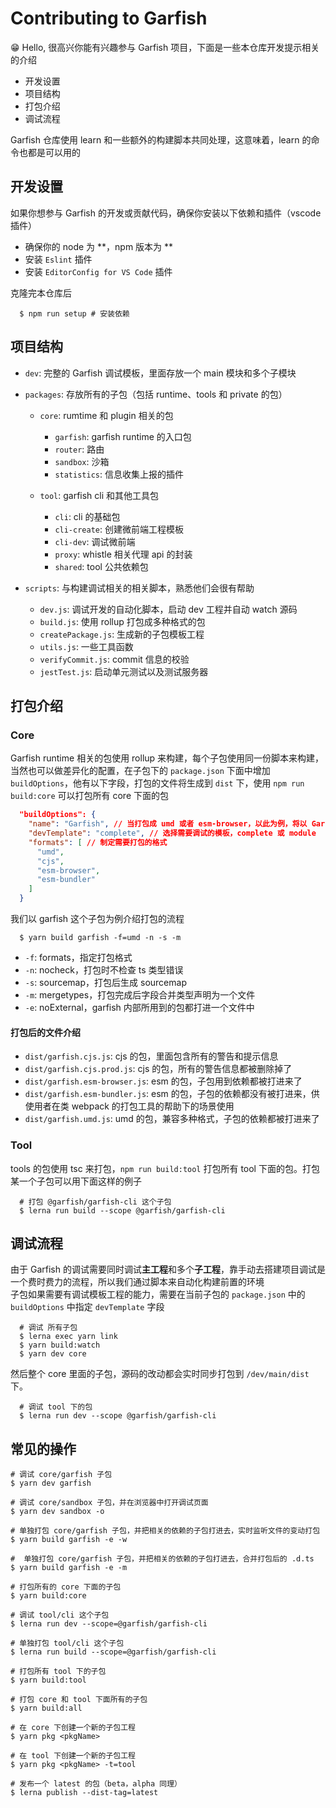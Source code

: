 # Contributing to Garfish

😁 Hello, 很高兴你能有兴趣参与 Garfish 项目，下面是一些本仓库开发提示相关的介绍

- 开发设置
- 项目结构
- 打包介绍
- 调试流程


Garfish 仓库使用 learn 和一些额外的构建脚本共同处理，这意味着，learn 的命令也都是可以用的

## 开发设置

如果你想参与 Garfish 的开发或贡献代码，确保你安装以下依赖和插件（vscode 插件）

- 确保你的 node 为 **，npm 版本为 **
- 安装 `Eslint` 插件
- 安装 `EditorConfig for VS Code` 插件

克隆完本仓库后

```shell
  $ npm run setup # 安装依赖
```

## 项目结构

- `dev`: 完整的 Garfish 调试模板，里面存放一个 main 模块和多个子模块

- `packages`: 存放所有的子包（包括 runtime、tools 和 private 的包）

  - `core`: rumtime 和 plugin 相关的包

    - `garfish`: garfish runtime 的入口包
    - `router`: 路由
    - `sandbox`: 沙箱
    - `statistics`: 信息收集上报的插件

  - `tool`: garfish cli 和其他工具包
    - `cli`: cli 的基础包
    - `cli-create`: 创建微前端工程模板
    - `cli-dev`: 调试微前端
    - `proxy`: whistle 相关代理 api 的封装
    - `shared`: tool 公共依赖包

- `scripts`: 与构建调试相关的相关脚本，熟悉他们会很有帮助
  - `dev.js`: 调试开发的自动化脚本，启动 dev 工程并自动 watch 源码
  - `build.js`: 使用 rollup 打包成多种格式的包
  - `createPackage.js`: 生成新的子包模板工程
  - `utils.js`: 一些工具函数
  - `verifyCommit.js`: commit 信息的校验
  - `jestTest.js`: 启动单元测试以及测试服务器

## 打包介绍

### Core

Garfish runtime 相关的包使用 rollup 来构建，每个子包使用同一份脚本来构建，当然也可以做差异化的配置，在子包下的 `package.json` 下面中增加 `buildOptions`，他有以下字段，打包的文件将生成到 `dist` 下，使用 `npm run build:core` 可以打包所有 core 下面的包

```json
  "buildOptions": {
    "name": "Garfish", // 当打包成 umd 或者 esm-browser，以此为例，将以 Garfish 的 namespace 注入到 window 中。没有指定时，默认用子包文件夹转为驼峰后的名字
    "devTemplate": "complete", // 选择需要调试的模板，complete 或 module
    "formats": [ // 制定需要打包的格式
      "umd",
      "cjs",
      "esm-browser",
      "esm-bundler"
    ]
  }
```

我们以 garfish 这个子包为例介绍打包的流程

```shell
  $ yarn build garfish -f=umd -n -s -m
```

- `-f`: formats，指定打包格式
- `-n`: nocheck，打包时不检查 ts 类型错误
- `-s`: sourcemap，打包后生成 sourcemap
- `-m`: mergetypes，打包完成后字段合并类型声明为一个文件
- `-e`: noExternal，garfish 内部所用到的包都打进一个文件中

#### 打包后的文件介绍

- `dist/garfish.cjs.js`: cjs 的包，里面包含所有的警告和提示信息
- `dist/garfish.cjs.prod.js`: cjs 的包，所有的警告信息都被删除掉了
- `dist/garfish.esm-browser.js`: esm 的包，子包用到依赖都被打进来了
- `dist/garfish.esm-bundler.js`: esm 的包，子包的依赖都没有被打进来，供使用者在类 webpack 的打包工具的帮助下的场景使用
- `dist/garfish.umd.js`: umd 的包，兼容多种格式，子包的依赖都被打进来了

### Tool

tools 的包使用 tsc 来打包，`npm run build:tool` 打包所有 tool 下面的包。打包某一个子包可以用下面这样的例子

```shell
  # 打包 @garfish/garfish-cli 这个子包
  $ lerna run build --scope @garfish/garfish-cli
```

## 调试流程

由于 Garfish 的调试需要同时调试**主工程**和多个**子工程**，靠手动去搭建项目调试是一个费时费力的流程，所以我们通过脚本来自动化构建前置的环境<br/>
子包如果需要有调试模板工程的能力，需要在当前子包的 `package.json` 中的 `buildOptions` 中指定 `devTemplate` 字段

```shell
  # 调试 所有子包
  $ lerna exec yarn link
  $ yarn build:watch
  $ yarn dev core
```

然后整个 core 里面的子包，源码的改动都会实时同步打包到 `/dev/main/dist` 下。

```shell
  # 调试 tool 下的包
  $ lerna run dev --scope @garfish/garfish-cli
```

## 常见的操作

```shell
# 调试 core/garfish 子包
$ yarn dev garfish

# 调试 core/sandbox 子包，并在浏览器中打开调试页面
$ yarn dev sandbox -o

# 单独打包 core/garfish 子包，并把相关的依赖的子包打进去，实时监听文件的变动打包
$ yarn build garfish -e -w

#  单独打包 core/garfish 子包，并把相关的依赖的子包打进去，合并打包后的 .d.ts
$ yarn build garfish -e -m

# 打包所有的 core 下面的子包
$ yarn build:core

# 调试 tool/cli 这个子包
$ lerna run dev --scope=@garfish/garfish-cli

# 单独打包 tool/cli 这个子包
$ lerna run build --scope=@garfish/garfish-cli

# 打包所有 tool 下的子包
$ yarn build:tool

# 打包 core 和 tool 下面所有的子包
$ yarn build:all

# 在 core 下创建一个新的子包工程
$ yarn pkg <pkgName>

# 在 tool 下创建一个新的子包工程
$ yarn pkg <pkgName> -t=tool

# 发布一个 latest 的包（beta，alpha 同理）
$ lerna publish --dist-tag=latest
```
